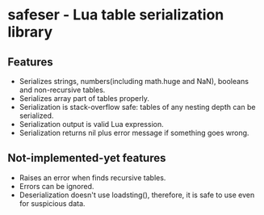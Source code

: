 # safeser - Lua table serialization library

## Features

* Serializes strings, numbers(including math.huge and NaN), booleans and non-recursive tables. 
* Serializes array part of tables properly. 
* Serialization is stack-overflow safe: tables of any nesting depth can be serialized. 
* Serialization output is valid Lua expression. 
* Serialization returns nil plus error message if something goes wrong. 

## Not-implemented-yet features

* Raises an error when finds recursive tables. 
* Errors can be ignored. 
* Deserialization doesn't use loadsting(), therefore, it is safe to use even for suspicious data. 
